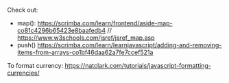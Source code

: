 Check out: 
- map(): https://scrimba.com/learn/frontend/aside-map-co81c4296b65423e8baafedb4 // https://www.w3schools.com/jsref/jsref_map.asp
- push() https://scrimba.com/learn/learnjavascript/adding-and-removing-items-from-arrays-co1bf46daa62a7fe7ccef521a

To format currency: https://natclark.com/tutorials/javascript-formatting-currencies/